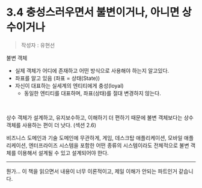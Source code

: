 # 3.4 충성스러우면서 불변이거나, 아니면 상수이거나
> 작성자 : 유현선

불변 객체
- 실제 객체가 어디에 존재하고 어떤 방식으로 사용해야 하는지 알고있다. 
- 좌표를 알고 있음 (좌표 = 상태(State)) 
- 자신이 대표하는 실세계의 엔티티에게 충성(loyal)
  - 동일한 엔티티를 대표하며, 좌표(상태)를 절대 변경하지 않는다. 


<br>

상수 객체가 설계하고, 유지보수하고, 이해하기 더 편하기 때문에 불변 객체보다는 상수 객체를 사용하는 편이 더 낫다. (섹션 2.6)  

비즈니스 도메인과 기술 도메인에 무관하게, 게임, 데스크탑 애플리케이션, 모바일 애플리케이션, 엔터프라이즈 시스템을 포함한 어떤 종류의 시스템이라도 전체적으로 불변 객체를 이용해서 설계될 수 있고 설계되어야 한다. 

---

뭔가... 이 책을 읽으면서 내용이 너무 이론적이고, 제일 이해가 안되는 파트인거 같습니다. 
